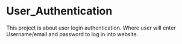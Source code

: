 # User_Authentication
This project is about user login authentication. Where user will enter Username/email and password to log in into website. 
